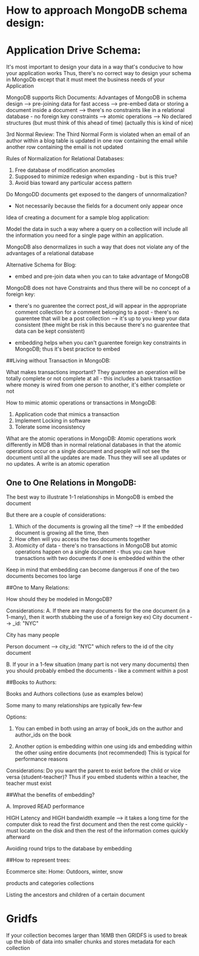 # How to approach MongoDB schema design:

# Application Drive Schema:
It's most important to design your data in a way that's conducive to how your application works
Thus, there's no correct way to design your schema in MongoDb except that it must meet the business needs of your Application

MongoDB supports Rich Documents:
Advantages of MongoDB in schema design
--> pre-joining data for fast access
--> pre-embed data or storing a document inside a document
--> there's no constraints like in a relational database - no foreign key constraints
--> atomic operations
--> No declared structures (but must think of this ahead of time) (actually this is kind of nice)

3rd Normal Review:
The Third Normal Form is violated when an email of an author within a blog table is updated in one row containing the email
while another row containing the email is not updated

Rules of Normalization for Relational Databases:
1. Free database of modification anomolies
2. Supposed to minimize redesign when expanding - but is this true?
3. Avoid bias toward any particular access pattern

Do MongoDD documents get exposed to the dangers of unnormalization?

- Not necessarily because the fields for a document only appear once

Idea of creating a document for a sample blog application:

Model the data in such a way where a query on a collection will include all the information you need for a single page
within an application.

MongoDB also denormalizes in such a way that does not violate any of the advantages of a relational database


Alternative Schema for Blog:
- embed and pre-join data when you can to take advantage of MongoDB


MongoDB does not have Constraints and thus there will be no concept of a foreign key:
- there's no guarentee the correct post_id will appear in the appropriate comment collection for a comment belonging to a post - there's no guarentee that will be a post collection --> it's up to you keep your data consistent
(thee might be risk in this because there's no guarentee that data can be kept consistent)

- embedding helps when you can't guarentee foreign key constraints in MongoDB; thus it's best practice to embed

##Living without Transaction in MongoDB:

What makes transactions important?
They guarentee an operation will be totally complete or not complete at all - this includes a bank transaction where money is
wired from one person to another, it's either complete or not

How to mimic atomic operations or transactions in MongoDB:
1. Application code that mimics a transaction
2. Implement Locking in software
3. Tolerate some inconsistency

What are the atomic operations in MongoDB:
Atomic operations work differently in MDB than in normal relational databases in that the atomic operations occur on a single
document and people will not see the document until all the updates are made. Thus they will see all updates or no updates.
A write is an atomic operation


## One to One Relations in MongoDB:
The best way to illustrate 1-1 relationships in MongoDB is embed the document

But there are a couple of considerations:
1. Which of the documents is growing all the time? --> If the embedded document is growing all the time, then
2. How often will you access the two documents together
3. Atomicity of data - there's no transactions in MongoDB but atomic operations happen on a single document - thus you can have transactions with two documents if one is embedded within the other

Keep in mind that embedding can become dangerous if one of the two documents becomes too large

##One to Many Relations:

How should they be modeled in MongoDB?

Considerations:
A. If there are many documents for the one document (in a 1-many), then it worth stubbing the use of a foreign key
ex) City document --> _id: "NYC"

City has many people

Person document --> city_id: "NYC" which refers to the id of the city document

B. If your in a 1-few situation (many part is not very many documents)
then you should probably embed the documents - like a comment within a post


##Books to Authors:

Books and Authors collections (use as examples below)

Some many to many relationships are typically few-few

Options:

1. You can embed in both using an array of book_ids on the author and author_ids on the book

2. Another option is embedding within one using ids and embedding within the other using entire documents (not recommended)
This is typical for performance reasons

Considerations:
  Do you want the parent to exist before the child or vice versa (student-teacher)? Thus if you embed students within a teacher, the teacher must exist

##What the benefits of embedding?

A. Improved READ performance

HIGH Latency and HIGH bandwidth example --> it takes a long time for the computer disk to read the first document and then
the rest come quickly - must locate on the disk and then the rest of the information comes quickly afterward

Avoiding round trips to the database by embedding


##How to represent trees:

Ecommerce site:
Home: Outdoors, winter, snow

products and categories collections


Listing the ancestors and children of a certain document



# Gridfs
If your collection becomes larger than 16MB then GRIDFS is used to break up the blob of data into smaller chunks and stores
metadata for each collection
